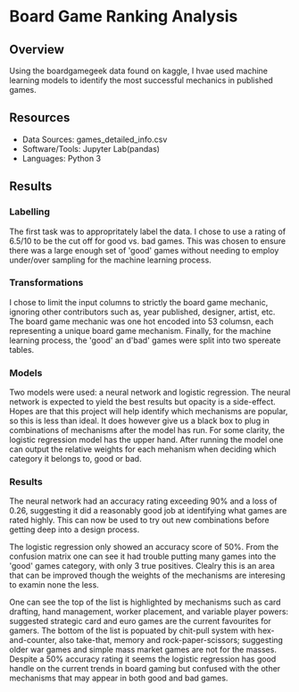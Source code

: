 # Board Game Ranking Analysis

## Overview
Using the boardgamegeek data found on kaggle, I hvae used machine learning models to identify the most successful mechanics in published games. 

## Resources
- Data Sources: games_detailed_info.csv
- Software/Tools: Jupyter Lab(pandas)
- Languages: Python 3

## Results
### Labelling
The first task was to appropritately label the data. I chose to use a rating of 6.5/10 to be the cut off for good vs. bad games. This was chosen to ensure there was a large enough set of 'good' games without needing to employ under/over sampling for the machine learning process. 

### Transformations
I chose to limit the input columns to strictly the board game mechanic, ignoring other contributors such as, year published, designer, artist, etc. The board game mechanic was one hot encoded into 53 columsn, each representing a unique board game mechanism. Finally, for the machine learning process, the 'good' an d'bad' games were split into two spereate tables.

### Models
Two models were used: a neural network and logistic regression. The neural network is expected to yield the best results but opacity is a side-effect. Hopes are that this project will help identify which mechanisms are popular, so this is less than ideal. It does however give us a black box to plug in combinations of mechanisms after the model has run. For some clarity, the logistic regression model has the upper hand. After running the model one can output the relative weights for each mehanism when deciding which category it belongs to, good or bad. 

### Results
The neural network had an accuracy rating exceeding 90% and a loss of 0.26, suggesting it did a reasonably good job at identifying what games are rated highly. This can now be used to try out new combinations before getting deep into a design process. 

The logistic regression only showed an accuracy score of 50%. From the confusion matrix one can see it had trouble putting many games into the 'good' games category, with only 3 true positives. Clealry this is an area that can be improved though the weights of the mechanisms are interesing to examin none the less. 

One can see the top of the list is highlighted by mechanisms such as card drafting, hand management, worker placement, and variable player powers: suggested strategic card and euro games are the current favourites for gamers. The bottom of the list is popuated by chit-pull system with hex-and-counter, also take-that, memory and rock-paper-scissors; suggesting older war games and simple mass market games are not for the masses. Despite a 50% accuracy rating it seems the logistic regression has  good handle on the current trends in board gaming but confused with the other mechanisms that may appear in both good and bad games.

